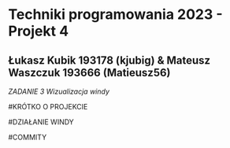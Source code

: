 # Techniki programowania 2023 - Projekt 4
## Łukasz Kubik 193178 (kjubig) & Mateusz Waszczuk 193666 (Matieusz56)

_ZADANIE 3 Wizualizacja windy_

#KRÓTKO O PROJEKCIE

#DZIAŁANIE WINDY

#COMMITY
